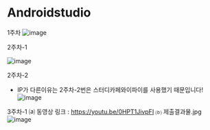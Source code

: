 # Androidstudio
1주차
![image](https://user-images.githubusercontent.com/51051548/110567224-80254080-8194-11eb-97b6-e0acadecedd7.png)

2주차-1

![image](https://user-images.githubusercontent.com/51051548/110567019-32103d00-8194-11eb-9295-7f96be244dae.png)

2주차-2
+ IP가 다른이유는 2주차-2번은 스터디카페와이파이를 사용했기 때문입니다! 
![image](https://user-images.githubusercontent.com/51051548/110771546-f792c700-829d-11eb-973a-ad8b0543a625.png)

3주차-1
  ⒜ 동영상 링크 : https://youtu.be/0HPT1JivpFI
  ⒝ 제출결과물.jpg
  ![image](https://user-images.githubusercontent.com/51051548/111417306-f0017100-8728-11eb-8533-22fc3fcf680b.png)

